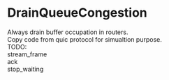 # DrainQueueCongestion
Always drain buffer occupation in routers.  
Copy code from quic protocol for simualtion purpose.  
TODO:  
stream_frame  
ack  
stop_waiting  
